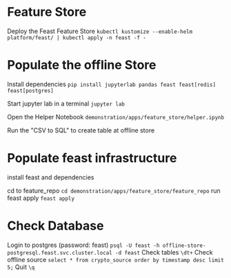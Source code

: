 # Feature Store

Deploy the Feast Feature Store
`kubectl kustomize --enable-helm platform/feast/ | kubectl apply -n feast -f -`



# Populate the offline Store
Install dependencies 
`pip install jupyterlab pandas feast feast[redis] feast[postgres]`

Start jupyter lab in a terminal
`jupyter lab`

Open the Helper Notebook
`demonstration/apps/feature_store/helper.ipynb`

Run the "CSV to SQL" to create table at offline store

# Populate feast infrastructure

install feast and dependencies


cd to feature_repo
`cd demonstration/apps/feature_store/feature_repo`
run feast apply
`feast apply`

# Check Database
Login to postgres (password: feast)
`psql -U feast -h offline-store-postgresql.feast.svc.cluster.local -d feast`
Check tables
`\dt+`
Check offline source
`select * from crypto_source order by timestamp desc limit 5;`
Quit
`\q`

